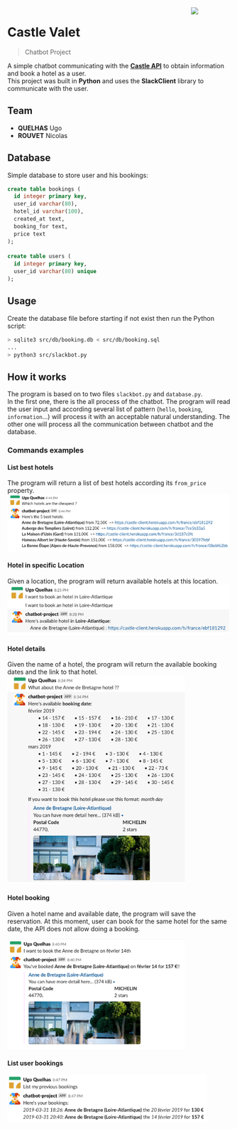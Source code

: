 <img src="https://i.postimg.cc/VLGh3ZD8/esilv.png" align="right" width="90">

# Castle Valet
> Chatbot Project

A simple chatbot communicating with the [**Castle API**](https://github.com/quelhasu/castle-api) to obtain information and book a hotel as a user.  
This project was built in **Python** and uses the **SlackClient** library to communicate with the user.

## Team
  - **QUELHAS** Ugo
  - **ROUVET** Nicolas

## Database
Simple database to store user and his bookings:
```sql
create table bookings (
  id integer primary key,
  user_id varchar(80),
  hotel_id varchar(100),
  created_at text,
  booking_for text,
  price text
);

create table users (
  id integer primary key,
  user_id varchar(80) unique
);
```

## Usage
Create the database file before starting if not exist then run the Python script:  
```bash
> sqlite3 src/db/booking.db < src/db/booking.sql
...
> python3 src/slackbot.py
```

## How it works
The program is based on to two files `slackbot.py` and `database.py`.  
In the first one, there is the all process of the chatbot. The program will read the user input and according several list of pattern (`hello`, `booking`, `information`...) will process it with an acceptable natural understanding.
The other one will process all the communication between chatbot and the database.


### Commands examples

#### List best hotels
The program will return a list of best hotels according its `from_price` property.
<img src="img/top-hotels.png" width=500>

#### Hotel in specific Location
Given a location, the program will return available hotels at this location.
<img src="img/hotel-in.png" width=500>

#### Hotel details
Given the name of a hotel, the program will return the available booking dates and the link to that hotel.
<img src="img/hotel-detail.png" width=400>

#### Hotel booking
Given a hotel name and available date, the program will save the reservation.
At this moment, user can book for the same hotel for the same date, the API does not allow doing a booking.  

<img src="img/hotel-booking.png" width=400>

#### List user bookings
<img src="img/bookings-list.png" width=450>